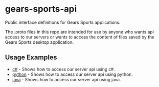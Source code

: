 # gears-sports-api

Public interface definitions for Gears Sports applications.

The .proto files in this repo are intended for use by anyone who wants api access to our servers or wants to access the content of files saved by the Gears Sports desktop application.

Usage Examples
--------------
* [c#](/examples/csharp/GearsSportsApi/) - Shows how to access our server api using c#.
* [python](/examples/python/gears_sports_api/) - Shows how to access our server api using python.
* [java](/examples/java/public-api/) - Shows how to access our server api using java.
